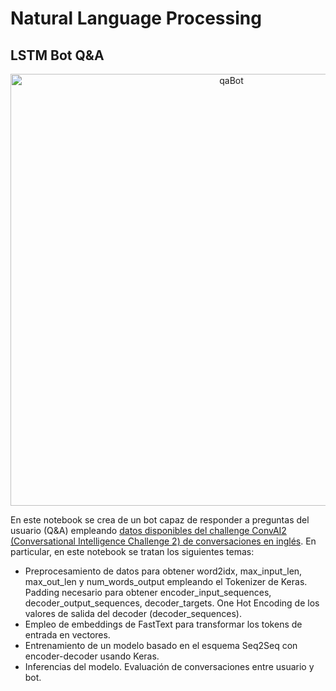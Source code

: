 # Natural Language Processing

## LSTM Bot Q&A

<p align="center">
  <img width="691" alt="qaBot" src="https://github.com/tmonreal/Natural_Language_Processing/assets/84754265/e6b013bd-d003-4721-a771-4f8624a4257b">
</p>

En este notebook se crea de un bot capaz de responder a preguntas del usuario (Q&A) empleando [datos disponibles del challenge ConvAI2 (Conversational Intelligence Challenge 2) de conversaciones en inglés](http://convai.io/data/). 
En particular, en este notebook se tratan los siguientes temas:

- Preprocesamiento de datos para obtener word2idx, max_input_len, max_out_len y num_words_output empleando el Tokenizer de Keras. Padding  necesario para obtener encoder_input_sequences, decoder_output_sequences, decoder_targets. One Hot Encoding de los valores de salida del decoder (decoder_sequences).
- Empleo de embeddings de FastText para transformar los tokens de entrada en vectores. 
- Entrenamiento de un modelo basado en el esquema Seq2Seq con encoder-decoder usando Keras.
- Inferencias del modelo. Evaluación de conversaciones entre usuario y bot.
